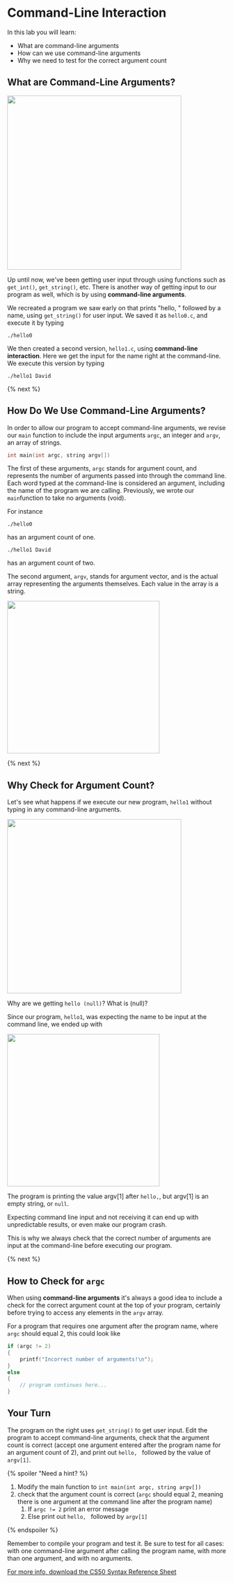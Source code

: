 # Command-Line Interaction

In this lab you will learn:

- What are command-line arguments
- How can we use command-line arguments
- Why we need to test for the correct argument count

## What are Command-Line Arguments?

<!--![Command_Line_Interaction](http://labs.cs50nestm.net/command_line_interaction.gif)-->
<img src="http://labs.cs50nestm.net/command_line_interaction.gif" width="400">

Up until now, we've been getting user input through using functions such as `get_int()`, `get_string()`, etc. There is another way of getting input to our program as well, which is by using **command-line arguments**.

We recreated a program we saw early on that prints "hello, " followed by a name, using `get_string()` for user input. We saved it as `hello0.c`, and execute it by typing

```
./hello0
```

We then created a second version, `hello1.c`, using **command-line interaction**. Here we get the input for the name right at the command-line. We execute this version by typing

```
./hello1 David
```

{% next %}

## How Do We Use Command-Line Arguments?

In order to allow our program to accept command-line arguments, we revise our `main` function to include the input arguments `argc`, an integer and `argv`, an array of strings.

```c
int main(int argc, string argv[])
```

The first of these arguments, `argc` stands for argument count, and represents the number of arguments passed into through the command line. Each word typed at the command-line is considered an argument, including the name of the program we are calling. Previously, we wrote our `main`function to take no arguments (void).

For instance

```
./hello0
```

has an argument count of one.

```
./hello1 David
```

has an argument count of two.

The second argument, `argv`, stands for argument vector, and is the actual array representing the arguments themselves. Each value in the array is a string.

<img src="http://labs.cs50nestm.net/argc2.png" width="350">

<!--
<table>
<tr><th>Argument Count</th><th>Argument Vector</th></tr>
<tr><td>

|argc|
|--|
|2|

</td><td>

|argv[0]|argv[1]|
|--|--|
|./hello|David|

</td></tr> </table>
-->

{% next %}

## Why Check for Argument Count?

Let's see what happens if we execute our new program, `hello1` without typing in any command-line arguments.

<!--![Command_Line_Interaction](http://labs.cs50nestm.net/hello_null.gif)-->
<img src="http://labs.cs50nestm.net/hello_null.gif" width="400">

Why are we getting `hello (null)`? What is (null)?

Since our program, `hello1`, was expecting the name to be input at the command line, we ended up with

<img src="http://labs.cs50nestm.net/argc1.png" width="350">

<!--
<table>
<tr><th>Argument Count</th><th>Argument Vector</th></tr>
<tr><td>

<table>
 <thead>
  <tr>
    <th>argc</th>
  <tr>
 </thead>
 <tbody>
   <tr>
     <td>1</td>
   </tr>
 </tbody>
</table>

</td><td>

|argv[0]|argv[1]|
|--|--|
|./hello||

</td></tr> </table>

-->

The program is printing the value argv[1] after `hello,`, but argv[1] is an empty string, or `null`.

Expecting command line input and not receiving it can end up with unpredictable results, or even make our program crash.

This is why we always check that the correct number of arguments are input at the command-line before executing our program.

{% next %}

## How to Check for `argc`

When using **command-line arguments** it's always a good idea to include a check for the correct argument count at the top of your program, certainly before trying to access any elements in the `argv` array.

For a program that requires one argument after the program name, where `argc` should equal 2, this could look like



```c
if (argc != 2)
{
    printf("Incorrect number of arguments!\n");
}
else
{
    // program continues here...
}
```

## Your Turn

The program on the right uses `get_string()` to get user input. Edit the program to accept command-line arguments, check that the argument count is correct (accept one argument entered after the program name for an argument count of 2), and print out `hello, ` followed by the value of `argv[1]`.

{% spoiler "Need a hint? %}

1. Modify the main function to `int main(int argc, string argv[])`
1. check that the argument count is correct (`argc` should equal 2, meaning there is one argument at the command line after the program name)
    1. If `argc != 2` print an error message
    1. Else print out `hello, ` followed by `argv[1]`

{% endspoiler %}  

Remember to compile your program and test it. Be sure to test for all cases: with one command-line argument after calling the program name, with more than one argument, and with no arguments.

[For more info, download the CS50 Syntax Reference Sheet](https://ap.cs50.school/assets/pdfs/unit2/command-line_interaction.pdf)
